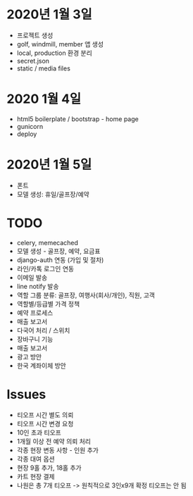 # 2020년 1월 3일
- 프로젝트 생성
- golf, windmill, member 앱 생성
- local, production 환경 분리
- secret.json
- static / media files

# 2020 1월 4일
- html5 boilerplate / bootstrap - home page
- gunicorn
- deploy

# 2020년 1월 5일
- 폰트
- 모델 생성: 휴일/골프장/예약

# TODO

- celery, memecached
- 모델 생성 - 골프장, 예약, 요금표
- django-auth 연동 (가입 및 절차)
- 라인/카톡 로그인 연동
- 이메일 발송
- line notify 발송
- 역할 그룹 분류: 골프장, 여행사(회사/개인), 직원, 고객
- 역할별/등급별 가격 정책
- 예약 프로세스
- 매출 보고서
- 다국어 처리 / 스위치
- 장바구니 기능
- 매출 보고서
- 광고 방안
- 한국 계좌이체 방안


# Issues
- 티오프 시간 별도 의뢰
- 티오프 시간 변경 요청
- 10인 초과 티오프
- 1개월 이상 전 예약 의뢰 처리
- 각종 현장 변동 사항 - 인원 추가
- 각종 대여 옵션
- 현장 9홀 추가, 18홀 추가
- 카트 현장 결제
- 나원은 총 7개 티오프 -> 원칙적으로 3인x9개 확정 티오프는 안 됨
